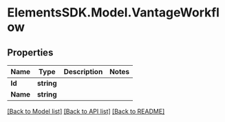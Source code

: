 # ElementsSDK.Model.VantageWorkflow

## Properties

Name | Type | Description | Notes
------------ | ------------- | ------------- | -------------
**Id** | **string** |  | 
**Name** | **string** |  | 

[[Back to Model list]](../#documentation-for-models) [[Back to API list]](../#documentation-for-api-endpoints) [[Back to README]](../)

